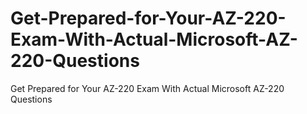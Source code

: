 # Get-Prepared-for-Your-AZ-220-Exam-With-Actual-Microsoft-AZ-220-Questions
Get Prepared for Your AZ-220 Exam With Actual Microsoft AZ-220 Questions
